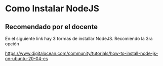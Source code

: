 # Como Instalar NodeJS

## Recomendado por el docente

En el siguiente link hay 3 formas de installar NodeJS. Recomiendo la 3ra opción

https://www.digitalocean.com/community/tutorials/how-to-install-node-js-on-ubuntu-20-04-es
